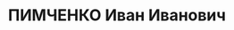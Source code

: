 ---
title: ПИМЧЕНКО Иван Иванович
description: '1903, Новоніколаєвка, Ростовська обл., Російська Федерація, українець,
  член ВКП(б), освіта початкова, прож.: смт Новопсков, секретар райкому партії

  Військовою колегією Верховного суду СРСР 2 листопада 1937 р. засуджений до розстрілу.

  Реабілітований у 1957 р.'
---